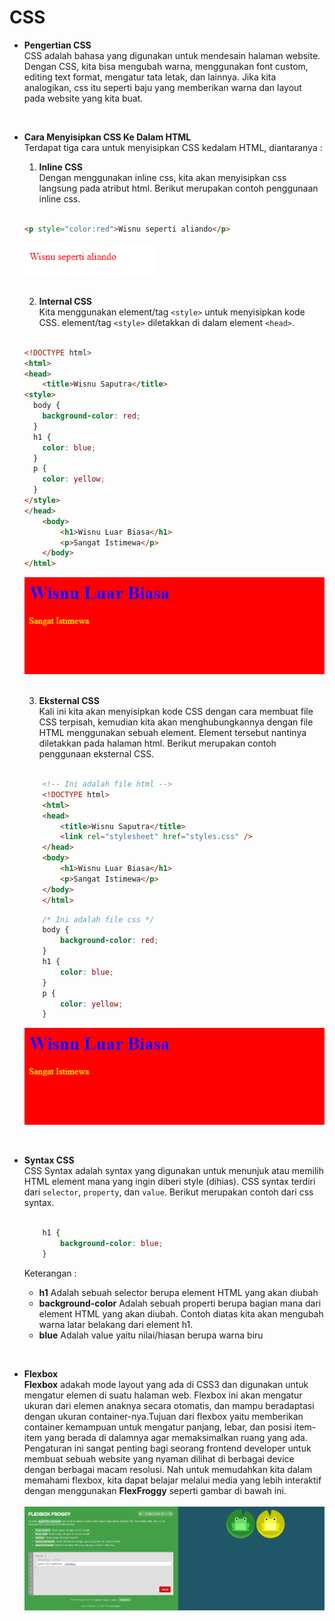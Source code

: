 # CSS
- **Pengertian CSS** <br>
CSS adalah bahasa yang digunakan untuk mendesain halaman website. Dengan CSS, kita bisa mengubah warna, menggunakan font custom, editing text format, mengatur tata letak, dan lainnya. Jika kita analogikan, css itu seperti baju yang memberikan warna dan layout pada website yang kita buat.

<br>

- **Cara Menyisipkan CSS Ke Dalam HTML** <br>
Terdapat tiga cara untuk menyisipkan CSS kedalam HTML, diantaranya :

    1. **Inline CSS** <br>
    Dengan menggunakan inline css, kita akan menyisipkan css langsung pada atribut html. Berikut merupakan contoh penggunaan inline css. <br> <br>

    ```html
    <p style="color:red">Wisnu seperti aliando</p>
    ```
    ![inline css](inline.png "Inline CSS")

    <br>

    2. **Internal CSS** <br>
    Kita menggunakan element/tag `<style>` untuk menyisipkan kode CSS. element/tag `<style>` diletakkan di dalam element `<head>`. <br> <br>

    ```html
    <!DOCTYPE html>
    <html>
    <head>
        <title>Wisnu Saputra</title>
    <style>
      body {
        background-color: red;
      }
      h1 {
        color: blue;
      }
      p {
        color: yellow;
      }
    </style>
    </head>
        <body>
            <h1>Wisnu Luar Biasa</h1>
            <p>Sangat Istimewa</p>
        </body>
    </html>
    ```
    ![internal css](internal.png "Internal CSS")

    <br>

    3. **Eksternal CSS** <br>
    Kali ini kita akan menyisipkan kode CSS dengan cara membuat file CSS terpisah, kemudian kita akan menghubungkannya dengan file HTML menggunakan sebuah element. Element tersebut nantinya diletakkan pada halaman html. Berikut merupakan contoh penggunaan eksternal CSS. <br> <br>

    ```html
        <!-- Ini adalah file html -->
        <!DOCTYPE html>
        <html>
        <head>
            <title>Wisnu Saputra</title>
            <link rel="stylesheet" href="styles.css" />
        </head>
        <body>
            <h1>Wisnu Luar Biasa</h1>
            <p>Sangat Istimewa</p>
        </body>
        </html>
    ```

    ```css
        /* Ini adalah file css */
        body {
            background-color: red;
        }
        h1 {
            color: blue;
        }
        p {
            color: yellow;
        }
    ```
    ![eksternal css](internal.png "Eksternal css")

<br>

- **Syntax CSS** <br>
CSS Syntax adalah syntax yang digunakan untuk menunjuk atau memilih HTML element mana yang ingin diberi style (dihias). CSS syntax terdiri dari `selector`, `property`, dan `value`. Berikut merupakan contoh dari css syntax. <br> <br>

    ```css
        h1 {
            background-color: blue;
        }
    ```

    Keterangan :

    - **h1** Adalah sebuah selector berupa element HTML yang akan diubah
    - **background-color** Adalah sebuah properti berupa bagian mana dari element HTML yang akan diubah. Contoh diatas kita akan mengubah warna latar belakang dari element h1.
    - **blue** Adalah value yaitu nilai/hiasan berupa warna biru

<br>

- **Flexbox** <br>
**Flexbox** adakah mode layout yang ada di CSS3 dan digunakan untuk mengatur elemen di suatu halaman web. Flexbox ini akan mengatur ukuran dari elemen anaknya secara otomatis, dan mampu beradaptasi dengan ukuran container-nya.Tujuan dari flexbox yaitu memberikan container kemampuan untuk mengatur panjang, lebar, dan posisi item-item yang berada di dalamnya agar memaksimalkan ruang yang ada. Pengaturan ini sangat penting bagi seorang frontend developer untuk membuat sebuah website yang nyaman dilihat di berbagai device dengan berbagai macam resolusi. Nah untuk memudahkan kita dalam memahami flexbox, kita dapat belajar melalui media yang lebih interaktif dengan menggunakan **FlexFroggy** seperti gambar di bawah ini. <br><br>
![Flexbox froggy](frog.png "Flexbox")